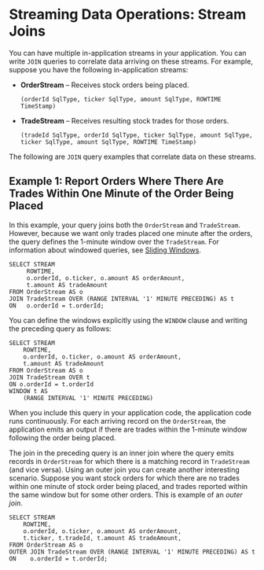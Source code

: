 # Streaming Data Operations: Stream Joins<a name="stream-joins-concepts"></a>

You can have multiple in\-application streams in your application\. You can write `JOIN` queries to correlate data arriving on these streams\. For example, suppose you have the following in\-application streams:
+ **OrderStream** – Receives stock orders being placed\.

  ```
  (orderId SqlType, ticker SqlType, amount SqlType, ROWTIME TimeStamp)
  ```
+ **TradeStream** – Receives resulting stock trades for those orders\.

  ```
  (tradeId SqlType, orderId SqlType, ticker SqlType, amount SqlType, ticker SqlType, amount SqlType, ROWTIME TimeStamp)
  ```

The following are `JOIN` query examples that correlate data on these streams\.

## Example 1: Report Orders Where There Are Trades Within One Minute of the Order Being Placed<a name="join-ex1"></a>

In this example, your query joins both the `OrderStream` and `TradeStream`\. However, because we want only trades placed one minute after the orders, the query defines the 1\-minute window over the `TradeStream`\. For information about windowed queries, see [Sliding Windows](sliding-window-concepts.md)\.

```
SELECT STREAM
     ROWTIME, 
     o.orderId, o.ticker, o.amount AS orderAmount,
     t.amount AS tradeAmount
FROM OrderStream AS o
JOIN TradeStream OVER (RANGE INTERVAL '1' MINUTE PRECEDING) AS t
ON   o.orderId = t.orderId;
```

You can define the windows explicitly using the `WINDOW` clause and writing the preceding query as follows: 

```
SELECT STREAM
    ROWTIME, 
    o.orderId, o.ticker, o.amount AS orderAmount,
    t.amount AS tradeAmount
FROM OrderStream AS o
JOIN TradeStream OVER t
ON o.orderId = t.orderId
WINDOW t AS
    (RANGE INTERVAL '1' MINUTE PRECEDING)
```

When you include this query in your application code, the application code runs continuously\. For each arriving record on the `OrderStream`, the application emits an output if there are trades within the 1\-minute window following the order being placed\. 

The join in the preceding query is an inner join where the query emits records in `OrderStream` for which there is a matching record in `TradeStream` \(and vice versa\)\. Using an outer join you can create another interesting scenario\. Suppose you want stock orders for which there are no trades within one minute of stock order being placed, and trades reported within the same window but for some other orders\. This is example of an *outer join*\. 

```
SELECT STREAM
    ROWTIME, 
    o.orderId, o.ticker, o.amount AS orderAmount,
    t.ticker, t.tradeId, t.amount AS tradeAmount,
FROM OrderStream AS o
OUTER JOIN TradeStream OVER (RANGE INTERVAL '1' MINUTE PRECEDING) AS t
ON    o.orderId = t.orderId;
```
